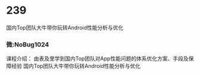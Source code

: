 # 239
国内Top团队大牛带你玩转Android性能分析与优化
### 微:NoBug1024 


课程介绍：
由表及里学到国内Top团队对App性能问题的体系优化方案、手段及保障经验
国内Top团队大牛带你玩转Android性能分析与优化
